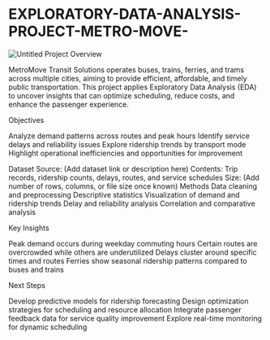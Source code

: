 # EXPLORATORY-DATA-ANALYSIS-PROJECT-METRO-MOVE-

![Untitled](https://github.com/user-attachments/assets/7cb08674-4f49-4a5f-a06a-d9ae0c062944)
Project Overview

MetroMove Transit Solutions operates buses, trains, ferries, and trams across multiple cities, aiming to provide efficient, affordable, and timely public transportation.
This project applies Exploratory Data Analysis (EDA) to uncover insights that can optimize scheduling, reduce costs, and enhance the passenger experience.

Objectives

Analyze demand patterns across routes and peak hours
Identify service delays and reliability issues
Explore ridership trends by transport mode
Highlight operational inefficiencies and opportunities for improvement

Dataset
Source: (Add dataset link or description here)
Contents: Trip records, ridership counts, delays, routes, and service schedules
Size: (Add number of rows, columns, or file size once known)
 Methods
Data cleaning and preprocessing
Descriptive statistics
Visualization of demand and ridership trends
Delay and reliability analysis
Correlation and comparative analysis

Key Insights

Peak demand occurs during weekday commuting hours
Certain routes are overcrowded while others are underutilized
Delays cluster around specific times and routes
Ferries show seasonal ridership patterns compared to buses and trains

 Next Steps

Develop predictive models for ridership forecasting
Design optimization strategies for scheduling and resource allocation
Integrate passenger feedback data for service quality improvement
Explore real-time monitoring for dynamic scheduling
